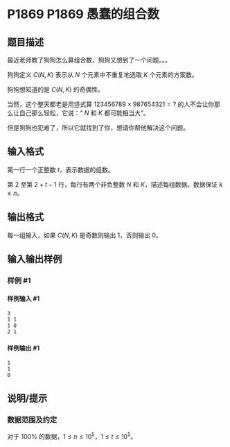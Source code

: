 # P1869 P1869 愚蠢的组合数

## 题目描述

最近老师教了狗狗怎么算组合数，狗狗又想到了一个问题。。。

狗狗定义 $C(N,K)$ 表示从 $N$ 个元素中不重复地选取 $K$ 个元素的方案数。

狗狗想知道的是 $C(N,K)$ 的奇偶性。

当然，这个整天都老是用竖式算 $123456789 \times 987654321=?$ 的人不会让你那么让自己那么轻松，它说：“ $N$ 和 $K$ 都可能相当大”。

但是狗狗也犯难了，所以它就找到了你，想请你帮他解决这个问题。

## 输入格式

第一行一个正整数 $t$，表示数据的组数。

第 $2$ 至第 $2+t-1$ 行，每行有两个非负整数 $N$ 和 $K$，描述每组数据。数据保证 $k\le n$。


## 输出格式

每一组输入，如果 $C(N,K)$ 是奇数则输出 $1$，否则输出 $0$。

## 输入输出样例

### 样例 #1

#### 样例输入 #1

```
3
1 1
1 0
2 1
```

#### 样例输出 #1

```
1
1
0
```

## 说明/提示

### 数据范围及约定

对于 $100\%$ 的数据，$1\le n\le 10^5$，$1\le t\le 10^5$。

